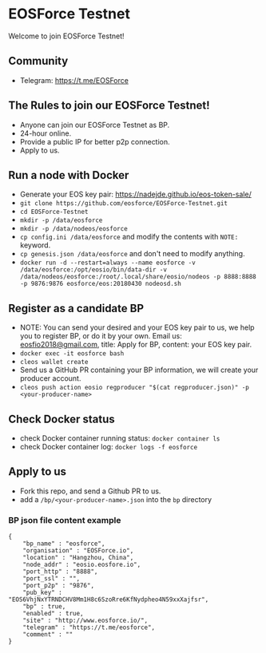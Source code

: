 # EOSForce Testnet

Welcome to join EOSForce Testnet!

## Community
* Telegram: <https://t.me/EOSForce>

## The Rules to join our EOSForce Testnet!
* Anyone can join our EOSForce Testnet as BP.
* 24-hour online.
* Provide a public IP for better p2p connection.
* Apply to us.

## Run a node with Docker
* Generate your EOS key pair: <https://nadejde.github.io/eos-token-sale/>
* `git clone https://github.com/eosforce/EOSForce-Testnet.git`
* `cd EOSForce-Testnet`
* `mkdir -p /data/eosforce`
* `mkdir -p /data/nodeos/eosforce`
* `cp config.ini /data/eosforce` and modify the contents with `NOTE:` keyword.
* `cp genesis.json /data/eosforce` and don't need to modify anything.
* `docker run -d --restart=always --name eosforce -v /data/eosforce:/opt/eosio/bin/data-dir -v /data/nodeos/eosforce:/root/.local/share/eosio/nodeos -p 8888:8888 -p 9876:9876 eosforce/eos:20180430 nodeosd.sh`

## Register as a candidate BP
* NOTE: You can send your desired <producer-name> and your EOS key pair to us, we help you to register BP, or do it by your own. Email us: <eosfio2018@gmail.com>, title: Apply for BP, content: your EOS key pair.
* `docker exec -it eosforce bash`
* `cleos wallet create`
* Send us a GitHub PR containing your BP information, we will create your producer account.
* `cleos push action eosio regproducer "$(cat regproducer.json)" -p <your-producer-name>`

## Check Docker status
* check Docker container running status: `docker container ls`
* check Docker container log: `docker logs -f eosforce`

## Apply to us
* Fork this repo, and send a Github PR to us.
* add a `/bp/<your-producer-name>.json` into the `bp` directory

### BP json file content example

```
{
    "bp_name" : "eosforce",
    "organisation" : "EOSForce.io",
    "location" : "Hangzhou, China",
    "node_addr" : "eosio.eosfore.io",
    "port_http" : "8888",
    "port_ssl" : "",
    "port_p2p" : "9876",
    "pub_key" : "EOS6VhjNxYTRNDCHV8Mm1H8c6SzoRre6KfNydpheo4N59xxXajfsr",
    "bp" : true,
    "enabled" : true,
    "site" : "http://www.eosforce.io/",
    "telegram" : "https://t.me/eosforce",
    "comment" : ""
}
```
